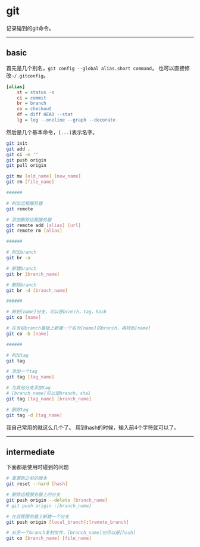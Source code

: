# git

记录碰到的git命令。

------

## basic

首先是几个别名，`git config --global alias.short command`，
也可以直接修改`~/.gitconfig`。

```ini
[alias]
    st = status -s
    ci = commit
    br = branch
    co = checkout
    df = diff HEAD --stat
    lg = log --oneline --graph --decorate
```

然后是几个基本命令，`[...]`表示名字。

```bash
git init
git add .
git ci -m ''
git push origin
git pull origin

git mv [old_name] [new_name]
git rm [file_name]

######

# 列出远程服务器
git remote

# 添加删除远程服务器
git remote add [alias] [url]
git remote rm [alias]

######

# 列出branch
git br -a

# 新建branch
git br [branch_name]

# 删除branch
git br -d [branch_name]

######

# 转到[name]分支，可以是branch，tag，hash
git co [name]

# 在当前branch基础上新建一个名为[name]的branch，再转到[name]
git co -b [name] 

######

# 列出tag
git tag

# 添加一个tag
git tag [tag_name]

# 为其他分支添加tag
# [branch_name]可以是branch，sha1
git tag [tag_name] [branch_name]

# 删除tag
git tag -d [tag_name]
```

我自己常用的就这么几个了。
用到hash的时候，输入前4个字符就可以了。

------

## intermediate
下面都是使用时碰到的问题

```bash
# 重置到之前的版本
git reset --hard [hash]

# 删除远程服务器上的分支
git push origin --delete [branch_name]
# git push origin :[branch_name]

# 在远程服务器上新建一个分支
git push origin [local_branch]:[remote_branch]

# 从另一个branch复制文件，[branch_name]也可以是[hash]
git co [branch_name] [file_name]
```
